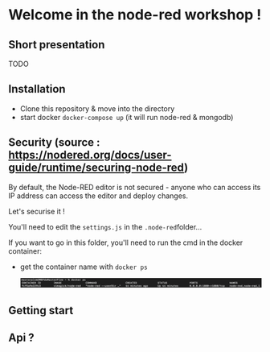 # Welcome in the node-red workshop !

## Short presentation

TODO

## Installation

- Clone this repository & move into the directory
- start docker `docker-compose up` (it will run node-red & mongodb)

## Security (source : https://nodered.org/docs/user-guide/runtime/securing-node-red)

By default, the Node-RED editor is not secured - anyone who can access its IP address can access the editor and deploy changes.

Let's securise it !

You'll need to edit the `settings.js` in the `.node-red`folder...

If you want to go in this folder, you'll need to run the cmd in the docker container:

- get the container name with `docker ps`

  ![dockerps](./img/dockerps.png)

## Getting start

## Api ?
